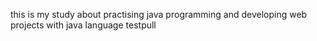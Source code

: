 this is my study about practising java programming and developing web projects with java language
testpull
